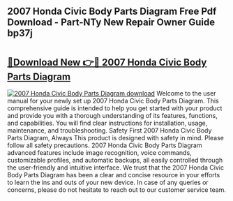 ## 2007 Honda Civic Body Parts Diagram Free Pdf Download - Part-NTy New Repair Owner Guide bp37j

# <h2><a href="http://dfkjd12.blite.top/?on=2007+Honda+Civic+Body+Parts+Diagram">🔗Download New 👉🔴 2007 Honda Civic Body Parts Diagram</a></h2>

[![2007 Honda Civic Body Parts Diagram download](https://i.imgur.com/lujVjoI.png)](http://dfkjd12.blite.top/?on=2007+Honda+Civic+Body+Parts+Diagram)
Welcome to the user manual for your newly set up 2007 Honda Civic Body Parts Diagram. This comprehensive guide is intended to help you get started with your product and provide you with a thorough understanding of its features, functions, and capabilities. You will find clear instructions for installation, usage, maintenance, and troubleshooting. Safety First 2007 Honda Civic Body Parts Diagram, Always This product is designed with safety in mind. Please follow all safety precautions. 2007 Honda Civic Body Parts Diagram advanced features include image recognition, voice commands, customizable profiles, and automatic backups, all easily controlled through the user-friendly and intuitive interface. We trust that the 2007 Honda Civic Body Parts Diagram has been a clear and concise resource in your efforts to learn the ins and outs of your new device. In case of any queries or concerns, please do not hesitate to reach out to our customer service team.
